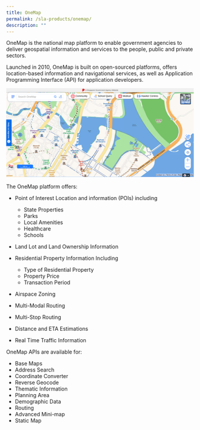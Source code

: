 ```yaml
---
title: OneMap
permalink: /sla-products/onemap/
description: ""
---
```

OneMap is the national map platform to enable government agencies to deliver geospatial information and services to the people, public and private sectors.

Launched in 2010, OneMap is built on open-sourced platforms, offers location-based information and navigational services, as well as Application Programming Interface (API) for application developers.

![OneMap Screenshot](/images/onemap%20screenshot%201.PNG)

The OneMap platform offers:

*   Point of Interest Location and information (POIs) including

	*   State Properties
	*   Parks
	*   Local Amenities
	*   Healthcare
	*   Schools

*   Land Lot and Land Ownership Information
*   Residential Property Information Including

	*   Type of Residential Property
	*   Property Price 
	*   Transaction Period

*   Airspace Zoning 
*   Multi-Modal Routing
*   Multi-Stop Routing
*   Distance and ETA Estimations
*   Real Time Traffic Information

OneMap APIs are available for: 

*   Base Maps
*   Address Search
*   Coordinate Converter
*   Reverse Geocode
*   Thematic Information
*   Planning Area
*   Demographic Data
*   Routing 
*   Advanced Mini-map
*   Static Map